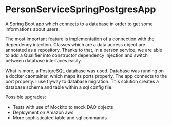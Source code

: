 # PersonServiceSpringPostgresApp

A Spring Boot app which connects to a database in order to get some informations about users.

The most important feature is implementation of a connection with the dependency injection.
Classes which are a data access object are annotated as a repository.
Thanks to that, in a person service, we are able to add a Qualifier into constructor dependency injection and switch between database interfaces easily.

What is more, a PostgreSQL database was used.
Database was running on a docker caontainer, which maps its ports properly. The app connects to the port properly.
I use flyway to database migration. This solution creates a database schema and table within a sql config file.

Possible upgrades:
- Tests with use of Mockito to mock DAO objects
- Deployment on Amazon aws
- More sophisticated table and sql commands
